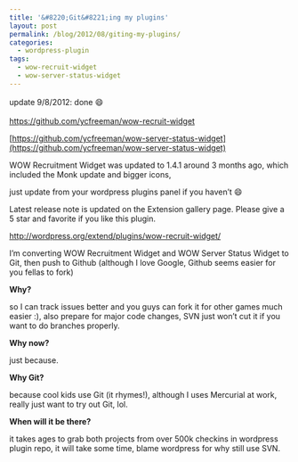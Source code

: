 ```yaml
---
title: '&#8220;Git&#8221;ing my plugins'
layout: post
permalink: /blog/2012/08/giting-my-plugins/
categories:
  - wordpress-plugin
tags:
  - wow-recruit-widget
  - wow-server-status-widget
---
```

<span style="line-height: 1.6em;">update 9/8/2012: done :smile: </span>

<https://github.com/ycfreeman/wow-recruit-widget>

[https://github.com/ycfreeman/wow-server-status-widget](https://github.com/ycfreeman/wow-server-status-widget)

WOW Recruitment Widget was updated to 1.4.1 around 3 months ago, which included the Monk update and bigger icons,

just update from your wordpress plugins panel if you haven&#8217;t :smile:

Latest release note is updated on the Extension gallery page. Please give a 5 star and favorite if you like this plugin.

<http://wordpress.org/extend/plugins/wow-recruit-widget/>

I&#8217;m converting WOW Recruitment Widget and WOW Server Status Widget to Git, then push to Github (although I love Google, Github seems easier for you fellas to fork)

**Why?**

so I can track issues better and you guys can fork it for other games much easier :), also prepare for major code changes, SVN just won&#8217;t cut it if you want to do branches properly.

**Why now?**

just because.

**Why Git?**

because cool kids use Git (it rhymes!), although I uses Mercurial at work, really just want to try out Git, lol.

**When will it be there?**

it takes ages to grab both projects from over 500k checkins in wordpress plugin repo, it will take some time, blame wordpress for why still use SVN.

&nbsp;
